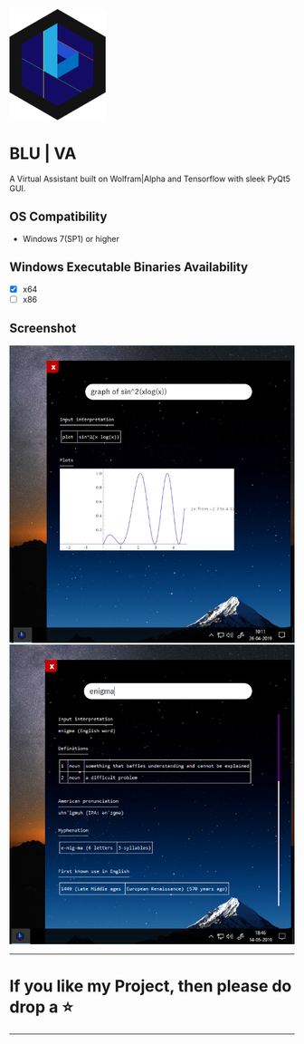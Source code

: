 ![LOGO](IMAGES/BLU-LOGO.png)
# BLU | VA
A Virtual Assistant built on Wolfram|Alpha and Tensorflow with sleek PyQt5 GUI.

## OS Compatibility
- Windows 7(SP1) or higher

## Windows Executable Binaries Availability
 - [x] x64
 - [ ] x86

## Screenshot
![Screenshot2](IMAGES/ss1.png)
![Screenshot2](IMAGES/ss2.png)

---
# If you like my Project, then please do drop a ⭐
---
